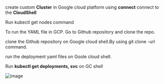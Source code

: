 create custom **Cluster** in Google cloud platform
using **connect** connect to the **CloudShell**

Run kubectl get nodes   command

To run the YAML file in GCP. Go to Github repository and clone the repo.

clone the Github repository on Google cloud shell.By using git clone -url command.

run the deployment yaml files on Goole cloud shell.

Run **kubectl get deployments, svc**  on GC shell

![image](https://github.com/user-attachments/assets/236cdd60-aade-453f-a113-12f1e27c0ab1)







